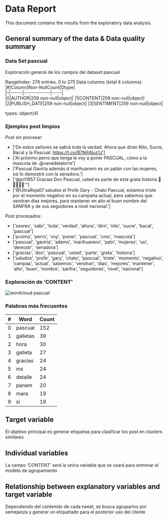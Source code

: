 # Data Report

This document contains the results from the exploratory data analysis.

## General summary of the data & Data quality summary
### Data Set pascual
Exploración general de los campos del dataset pascual

RangeIndex: 276 entries, 0 to 275
Data columns (total 4 columns):
|#|Column|Non-NullCount|Dtype|  
|-|------|-------------|-----|  
|0|AUTHOR|259 non-null|object| 
|1|CONTENT|259 non-null|object| 
|2|PUBLISH_DATE|259 non-null|object| 
|3|SENTIMENT|259 non-null|object| 

types: object(4)
### Ejemplos post limpios
Post sin procesar:

* ['De estos señores se sabrá toda la verdad. Ahora que dirán Nito, Sucre, Bacal y la Pascual. https://t.co/B7NjhNuz1J']
* ['Al próximo perro que tenga le voy a poner PASCUAL, cómo a la mascota de  .@vanedelatorre']
* ['Pascual Gaviria además d marihuanero es un patán con las mujeres, ssi lo demostró con la senadora.']
* ['@prt1957 Gracias Don Pascual, usted es parte de esta grata historia 💪😎🇦🇹🔥'"]
* ['@UltraRoja07 saludos el Profe Gary - Chato Pascual, estamos triste por el momento negativo en su campaña actual, pero sabemos que vendran dias mejores, para mantener en alto el buen nombre del SANFRA y de sus seguidores a nivel nacional.']
 
 Post procesados:
* ['seores', 'sabr', 'toda', 'verdad', 'ahora', 'dirn', 'nito', 'sucre', 'bacal', 'pascual']
* ['prximo', 'perro', 'voy', 'poner', 'pascual', 'cmo', 'mascota']
* ['pascual', 'gaviria', 'adems', 'marihuanero', 'patn', 'mujeres', 'ssi', 'demostr', 'senadora']
* ['gracias', 'don', 'pascual', 'usted', 'parte', 'grata', 'historia']
* ['saludos', 'profe', 'gary', 'chato', 'pascual', 'triste', 'momento', 'negativo', 'campaa', 'actual', 'sabemos', 'vendran', 'dias', 'mejores', 'mantener', 'alto', 'buen', 'nombre', 'sanfra', 'seguidores', 'nivel', 'nacional']

### Exploración de 'CONTENT'
![wordcloud pascual](https://user-images.githubusercontent.com/43830019/144765882-d2d81d8e-d1af-4df5-b817-6445cd3d05ab.png)

### Palabras más frecuentes
|#|Word|Count|
|-|----|-----|
|0|pascual|152| 
|1|galletas|39| 
|2|hora|30| 
|3|galleta|27| 
|4|gracias|24| 
|5|ms|24|
|6|detalle|24| 
|7|panam|20| 
|8|mara|19| 
|9|si|19| 


## Target variable
El objetivo principal es generar etiquetas para clasificar los post en clusters similares
## Individual variables
La campo 'CONTENT' será la uníca variable que se usará para entrenar el modelo de agrupamiento

## Relationship between explanatory variables and target variable
Dependiendo del contenido de cada tweet, se busca agruparlos por semejanza y generar un etiquetado para el posterior uso del cliente 

